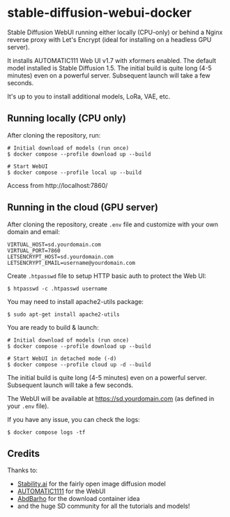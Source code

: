 stable-diffusion-webui-docker
=============================

Stable Diffusion WebUI running either locally (CPU-only) or behind a Nginx reverse proxy with Let's Encrypt (ideal for installing on a headless GPU server).

It installs AUTOMATIC111 Web UI v1.7 with xformers enabled. The default model installed is Stable Diffusion 1.5. The initial build is quite long (4-5 minutes) even on a powerful server. Subsequent launch will take a few seconds.

It's up to you  to install additional models, LoRa, VAE, etc.


Running locally (CPU only)
--------------------------

After cloning the repository, run:

    # Initial download of models (run once)
    $ docker compose --profile download up --build

    # Start WebUI
    $ docker compose --profile local up --build

Access from http://localhost:7860/


Running in the cloud (GPU server)
---------------------------------

After cloning the repository, create `.env` file and customize with your own domain and email:

```
VIRTUAL_HOST=sd.yourdomain.com
VIRTUAL_PORT=7860
LETSENCRYPT_HOST=sd.yourdomain.com
LETSENCRYPT_EMAIL=username@yourdomain.com
```

Create `.htpasswd` file to setup HTTP basic auth to protect the Web UI:

    $ htpasswd -c .htpasswd username

You may need to install apache2-utils package:

    $ sudo apt-get install apache2-utils

You are ready to build & launch:

    # Initial download of models (run once)
    $ docker compose --profile download up --build

    # Start WebUI in detached mode (-d)
    $ docker compose --profile cloud up -d --build

The initial build is quite long (4-5 minutes) even on a powerful server. Subsequent launch will take a few seconds.

The WebUI will be available at https://sd.yourdomain.com (as defined in your `.env` file).

If you have any issue, you can check the logs:

    $ docker compose logs -tf


Credits
-------

Thanks to:
- [Stability.ai](https://stability.ai/) for the fairly open image diffusion model
- [AUTOMATIC1111](https://github.com/AUTOMATIC1111/stable-diffusion-webui) for the WebUI
- [AbdBarho](https://github.com/AbdBarho/stable-diffusion-webui-docker/) for the download container idea
- and the huge SD community for all the tutorials and models!
